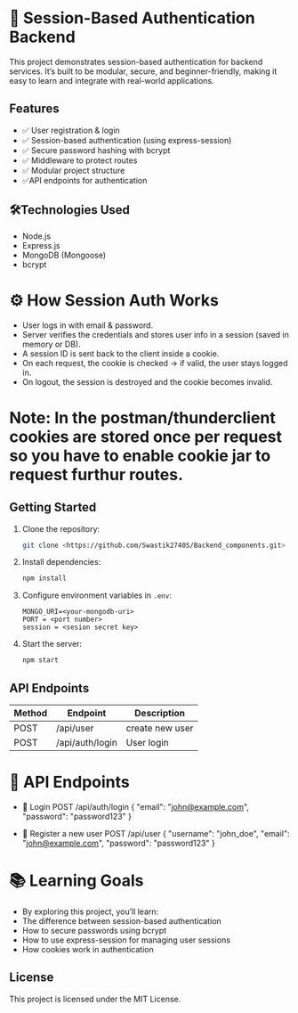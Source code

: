 # 🔐 Session-Based Authentication Backend

This project demonstrates session-based authentication for backend services.
It’s built to be modular, secure, and beginner-friendly, making it easy to learn and integrate with real-world applications.


## Features

- ✅ User registration & login
- ✅ Session-based authentication (using express-session)
- ✅ Secure password hashing with bcrypt
- ✅ Middleware to protect routes
- ✅ Modular project structure
- ✅API endpoints for authentication

## 🛠️Technologies Used

- Node.js
- Express.js
- MongoDB (Mongoose)
- bcrypt

# ⚙️ How Session Auth Works
- User logs in with email & password.
- Server verifies the credentials and stores user info in a session (saved in memory or DB).
- A session ID is sent back to the client inside a cookie.
- On each request, the cookie is checked → if valid, the user stays logged in.
- On logout, the session is destroyed and the cookie becomes invalid.
# Note: In the postman/thunderclient cookies are stored once per request so you have to enable cookie jar to request furthur routes.

## Getting Started

1. Clone the repository:
    ```bash
    git clone <https://github.com/Swastik2740S/Backend_components.git>
    ```
2. Install dependencies:
    ```bash
    npm install
    ```
3. Configure environment variables in `.env`:
    ```
    MONGO_URI=<your-mongodb-uri>
    PORT = <port number>
    session = <sesion secret key>
    
    ```
4. Start the server:
    ```bash
    npm start
    ```

## API Endpoints

| Method | Endpoint         | Description           |
|--------|-----------------|----------------------|
| POST   | /api/user       | create new user      |
| POST   | /api/auth/login | User login           |


# 📡 API Endpoints

- 🔹 Login
POST /api/auth/login
{
  "email": "john@example.com",
  "password": "password123"
}

- 🔹 Register a new user
POST /api/user
{
  "username": "john_doe",
  "email": "john@example.com",
  "password": "password123"
}

# 📚 Learning Goals
- By exploring this project, you’ll learn:
- The difference between session-based authentication
- How to secure passwords using bcrypt
- How to use express-session for managing user sessions
- How cookies work in authentication

## License

This project is licensed under the MIT License.
